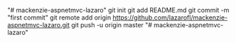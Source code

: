 "# mackenzie-aspnetmvc-lazaro"  git init git add README.md git commit -m "first commit" git remote add origin https://github.com/lazarofl/mackenzie-aspnetmvc-lazaro.git git push -u origin master
"# mackenzie-aspnetmvc-lazaro" 
